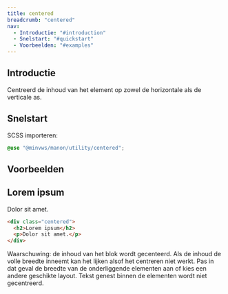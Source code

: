 ```yaml
---
title: centered
breadcrumb: "centered"
nav:
  - Introductie: "#introduction"
  - Snelstart: "#quickstart"
  - Voorbeelden: "#examples"
---
```


<h2 id="introduction">Introductie</h2>

Centreerd de inhoud van het element op zowel de horizontale als de verticale as.

<h2 id="quickstart">Snelstart</h2>

SCSS importeren:

```scss
@use "@minvws/manon/utility/centered";
```

<h2 id="examples">Voorbeelden</h2>

<div class="centered">
  <h2>Lorem ipsum</h2>
  <p>Dolor sit amet.</p>
</div>

```html
<div class="centered">
  <h2>Lorem ipsum</h2>
  <p>Dolor sit amet.</p>
</div>
```

<p class="warning">
  <span>Waarschuwing:</span> de inhoud van het blok wordt
  gecenteerd. Als de inhoud de volle breedte inneemt kan het lijken alsof het centreren niet
  werkt. Pas in dat geval de breedte van de onderliggende elementen aan of kies
  een andere geschikte layout. Tekst genest binnen de elementen wordt niet gecentreerd.
</p>
